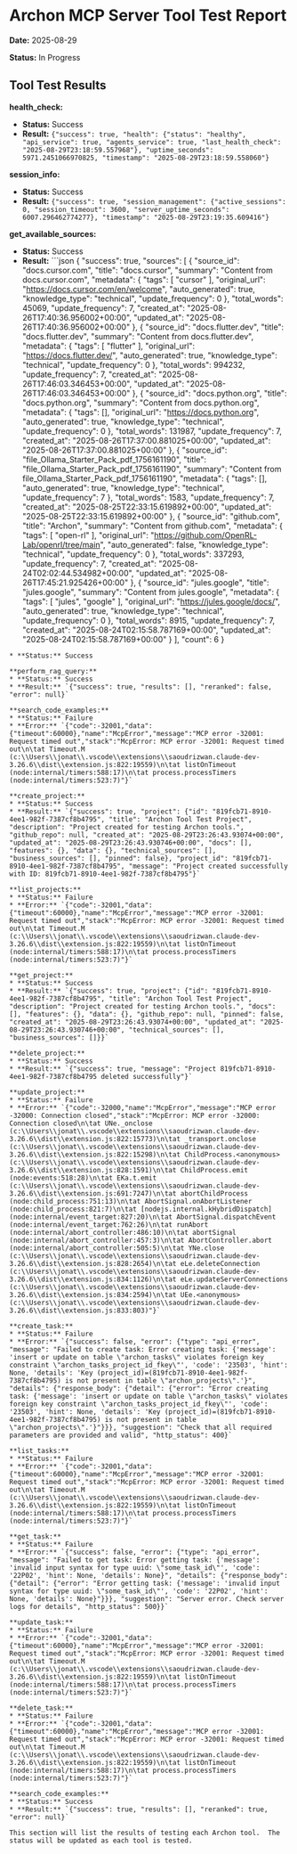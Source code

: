 # Archon MCP Server Tool Test Report

**Date:** 2025-08-29

**Status:** In Progress


## Tool Test Results

**health_check:**

* **Status:** Success
* **Result:** `{"success": true, "health": {"status": "healthy", "api_service": true, "agents_service": true, "last_health_check": "2025-08-29T23:18:59.557968"}, "uptime_seconds": 5971.2451066970825, "timestamp": "2025-08-29T23:18:59.558060"}`

**session_info:**
* **Status:** Success
* **Result:** `{"success": true, "session_management": {"active_sessions": 0, "session_timeout": 3600, "server_uptime_seconds": 6007.296462774277}, "timestamp": "2025-08-29T23:19:35.609416"}`

**get_available_sources:**
* **Status:** Success
* **Result:** ```json
{
  "success": true,
  "sources": [
    {
      "source_id": "docs.cursor.com",
      "title": "docs.cursor",
      "summary": "Content from docs.cursor.com",
      "metadata": {
        "tags": [
          "cursor"
        ],
        "original_url": "https://docs.cursor.com/en/welcome",
        "auto_generated": true,
        "knowledge_type": "technical",
        "update_frequency": 0
      },
      "total_words": 45069,
      "update_frequency": 7,
      "created_at": "2025-08-26T17:40:36.956002+00:00",
      "updated_at": "2025-08-26T17:40:36.956002+00:00"
    },
    {
      "source_id": "docs.flutter.dev",
      "title": "docs.flutter.dev",
      "summary": "Content from docs.flutter.dev",
      "metadata": {
        "tags": [
          "flutter"
        ],
        "original_url": "https://docs.flutter.dev/",
        "auto_generated": true,
        "knowledge_type": "technical",
        "update_frequency": 0
      },
      "total_words": 994232,
      "update_frequency": 7,
      "created_at": "2025-08-26T17:46:03.346453+00:00",
      "updated_at": "2025-08-26T17:46:03.346453+00:00"
    },
    {
      "source_id": "docs.python.org",
      "title": "docs.python.org",
      "summary": "Content from docs.python.org",
      "metadata": {
        "tags": [],
        "original_url": "https://docs.python.org",
        "auto_generated": true,
        "knowledge_type": "technical",
        "update_frequency": 0
      },
      "total_words": 131987,
      "update_frequency": 7,
      "created_at": "2025-08-26T17:37:00.881025+00:00",
      "updated_at": "2025-08-26T17:37:00.881025+00:00"
    },
    {
      "source_id": "file_Ollama_Starter_Pack_pdf_1756161190",
      "title": "file_Ollama_Starter_Pack_pdf_1756161190",
      "summary": "Content from file_Ollama_Starter_Pack_pdf_1756161190",
      "metadata": {
        "tags": [],
        "auto_generated": true,
        "knowledge_type": "technical",
        "update_frequency": 7
      },
      "total_words": 1583,
      "update_frequency": 7,
      "created_at": "2025-08-25T22:33:15.619892+00:00",
      "updated_at": "2025-08-25T22:33:15.619892+00:00"
    },
    {
      "source_id": "github.com",
      "title": "Archon",
      "summary": "Content from github.com",
      "metadata": {
        "tags": [
          "open-rl"
        ],
        "original_url": "https://github.com/OpenRL-Lab/openrl/tree/main",
        "auto_generated": false,
        "knowledge_type": "technical",
        "update_frequency": 0
      },
      "total_words": 337293,
      "update_frequency": 7,
      "created_at": "2025-08-24T02:02:44.534982+00:00",
      "updated_at": "2025-08-26T17:45:21.925426+00:00"
    },
    {
      "source_id": "jules.google",
      "title": "jules.google",
      "summary": "Content from jules.google",
      "metadata": {
        "tags": [
          "jules",
          "google"
        ],
        "original_url": "https://jules.google/docs/",
        "auto_generated": true,
        "knowledge_type": "technical",
        "update_frequency": 0
      },
      "total_words": 8915,
      "update_frequency": 7,
      "created_at": "2025-08-24T02:15:58.787169+00:00",
      "updated_at": "2025-08-24T02:15:58.787169+00:00"
    }
  ],
  "count": 6
}
```
* **Status:** Success

**perform_rag_query:**
* **Status:** Success
* **Result:** `{"success": true, "results": [], "reranked": false, "error": null}`

**search_code_examples:**
* **Status:** Failure
* **Error:** `{"code":-32001,"data":{"timeout":60000},"name":"McpError","message":"MCP error -32001: Request timed out","stack":"McpError: MCP error -32001: Request timed out\n\tat Timeout.M (c:\\Users\\jonat\\.vscode\\extensions\\saoudrizwan.claude-dev-3.26.6\\dist\\extension.js:822:19559)\n\tat listOnTimeout (node:internal/timers:588:17)\n\tat process.processTimers (node:internal/timers:523:7)"}`

**create_project:**
* **Status:** Success
* **Result:** `{"success": true, "project": {"id": "819fcb71-8910-4ee1-982f-7387cf8b4795", "title": "Archon Tool Test Project", "description": "Project created for testing Archon tools.", "github_repo": null, "created_at": "2025-08-29T23:26:43.93074+00:00", "updated_at": "2025-08-29T23:26:43.930746+00:00", "docs": [], "features": {}, "data": {}, "technical_sources": [], "business_sources": [], "pinned": false}, "project_id": "819fcb71-8910-4ee1-982f-7387cf8b4795", "message": "Project created successfully with ID: 819fcb71-8910-4ee1-982f-7387cf8b4795"}`

**list_projects:**
* **Status:** Failure
* **Error:** `{"code":-32001,"data":{"timeout":60000},"name":"McpError","message":"MCP error -32001: Request timed out","stack":"McpError: MCP error -32001: Request timed out\n\tat Timeout.M (c:\\Users\\jonat\\.vscode\\extensions\\saoudrizwan.claude-dev-3.26.6\\dist\\extension.js:822:19559)\n\tat listOnTimeout (node:internal/timers:588:17)\n\tat process.processTimers (node:internal/timers:523:7)"}`

**get_project:**
* **Status:** Success
* **Result:** `{"success": true, "project": {"id": "819fcb71-8910-4ee1-982f-7387cf8b4795", "title": "Archon Tool Test Project", "description": "Project created for testing Archon tools.", "docs": [], "features": {}, "data": {}, "github_repo": null, "pinned": false, "created_at": "2025-08-29T23:26:43.93074+00:00", "updated_at": "2025-08-29T23:26:43.930746+00:00", "technical_sources": [], "business_sources": []}}`

**delete_project:**
* **Status:** Success
* **Result:** `{"success": true, "message": "Project 819fcb71-8910-4ee1-982f-7387cf8b4795 deleted successfully"}`

**update_project:**
* **Status:** Failure
* **Error:** `{"code":-32000,"name":"McpError","message":"MCP error -32000: Connection closed","stack":"McpError: MCP error -32000: Connection closed\n\tat UNe._onclose (c:\\Users\\jonat\\.vscode\\extensions\\saoudrizwan.claude-dev-3.26.6\\dist\\extension.js:822:15773)\n\tat _transport.onclose (c:\\Users\\jonat\\.vscode\\extensions\\saoudrizwan.claude-dev-3.26.6\\dist\\extension.js:822:15298)\n\tat ChildProcess.<anonymous> (c:\\Users\\jonat\\.vscode\\extensions\\saoudrizwan.claude-dev-3.26.6\\dist\\extension.js:828:1591)\n\tat ChildProcess.emit (node:events:518:28)\n\tat EKa.t.emit (c:\\Users\\jonat\\.vscode\\extensions\\saoudrizwan.claude-dev-3.26.6\\dist\\extension.js:691:7247)\n\tat abortChildProcess (node:child_process:751:13)\n\tat AbortSignal.onAbortListener (node:child_process:821:7)\n\tat [nodejs.internal.kHybridDispatch] (node:internal/event_target:827:20)\n\tat AbortSignal.dispatchEvent (node:internal/event_target:762:26)\n\tat runAbort (node:internal/abort_controller:486:10)\n\tat abortSignal (node:internal/abort_controller:457:3)\n\tat AbortController.abort (node:internal/abort_controller:505:5)\n\tat YNe.close (c:\\Users\\jonat\\.vscode\\extensions\\saoudrizwan.claude-dev-3.26.6\\dist\\extension.js:828:2654)\n\tat eLe.deleteConnection (c:\\Users\\jonat\\.vscode\\extensions\\saoudrizwan.claude-dev-3.26.6\\dist\\extension.js:834:1126)\n\tat eLe.updateServerConnections (c:\\Users\\jonat\\.vscode\\extensions\\saoudrizwan.claude-dev-3.26.6\\dist\\extension.js:834:2594)\n\tat UEe.<anonymous> (c:\\Users\\jonat\\.vscode\\extensions\\saoudrizwan.claude-dev-3.26.6\\dist\\extension.js:833:803)"}`

**create_task:**
* **Status:** Failure
* **Error:** `{"success": false, "error": {"type": "api_error", "message": "Failed to create task: Error creating task: {'message': 'insert or update on table \"archon_tasks\" violates foreign key constraint \"archon_tasks_project_id_fkey\"', 'code': '23503', 'hint': None, 'details': 'Key (project_id)=(819fcb71-8910-4ee1-982f-7387cf8b4795) is not present in table \"archon_projects\".'}", "details": {"response_body": {"detail": {"error": "Error creating task: {'message': 'insert or update on table \"archon_tasks\" violates foreign key constraint \"archon_tasks_project_id_fkey\"', 'code': '23503', 'hint': None, 'details': 'Key (project_id)=(819fcb71-8910-4ee1-982f-7387cf8b4795) is not present in table \"archon_projects\".'}"}}}, "suggestion": "Check that all required parameters are provided and valid", "http_status": 400}`

**list_tasks:**
* **Status:** Failure
* **Error:** `{"code":-32001,"data":{"timeout":60000},"name":"McpError","message":"MCP error -32001: Request timed out","stack":"McpError: MCP error -32001: Request timed out\n\tat Timeout.M (c:\\Users\\jonat\\.vscode\\extensions\\saoudrizwan.claude-dev-3.26.6\\dist\\extension.js:822:19559)\n\tat listOnTimeout (node:internal/timers:588:17)\n\tat process.processTimers (node:internal/timers:523:7)"}`

**get_task:**
* **Status:** Failure
* **Error:** `{"success": false, "error": {"type": "api_error", "message": "Failed to get task: Error getting task: {'message': 'invalid input syntax for type uuid: \"some_task_id\"', 'code': '22P02', 'hint': None, 'details': None}", "details": {"response_body": {"detail": {"error": "Error getting task: {'message': 'invalid input syntax for type uuid: \"some_task_id\"', 'code': '22P02', 'hint': None, 'details': None}"}}}, "suggestion": "Server error. Check server logs for details", "http_status": 500}}`

**update_task:**
* **Status:** Failure
* **Error:** `{"code":-32001,"data":{"timeout":60000},"name":"McpError","message":"MCP error -32001: Request timed out","stack":"McpError: MCP error -32001: Request timed out\n\tat Timeout.M (c:\\Users\\jonat\\.vscode\\extensions\\saoudrizwan.claude-dev-3.26.6\\dist\\extension.js:822:19559)\n\tat listOnTimeout (node:internal/timers:588:17)\n\tat process.processTimers (node:internal/timers:523:7)"}`

**delete_task:**
* **Status:** Failure
* **Error:** `{"code":-32001,"data":{"timeout":60000},"name":"McpError","message":"MCP error -32001: Request timed out","stack":"McpError: MCP error -32001: Request timed out\n\tat Timeout.M (c:\\Users\\jonat\\.vscode\\extensions\\saoudrizwan.claude-dev-3.26.6\\dist\\extension.js:822:19559)\n\tat listOnTimeout (node:internal/timers:588:17)\n\tat process.processTimers (node:internal/timers:523:7)"}`

**search_code_examples:**
* **Status:** Success
* **Result:** `{"success": true, "results": [], "reranked": true, "error": null}`

This section will list the results of testing each Archon tool.  The status will be updated as each tool is tested.
